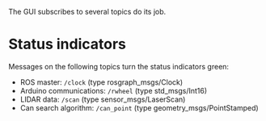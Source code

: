 The GUI subscribes to several topics do its job.

# Status indicators
Messages on the following topics turn the status indicators green:
- ROS master: `/clock` (type rosgraph_msgs/Clock)
- Arduino communications: `/rwheel` (type std_msgs/Int16)
- LIDAR data: `/scan` (type sensor_msgs/LaserScan)
- Can search algorithm: `/can_point` (type geometry_msgs/PointStamped)
